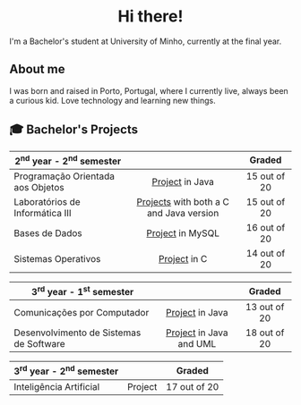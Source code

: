 <h1 align="center">Hi there!</h1>

I'm a Bachelor's student at University of Minho, currently at the final year. 

##  About me

I was born and raised in Porto, Portugal, where I currently live, always been a curious kid.
Love technology and learning new things.

## 🎓 Bachelor's Projects

| 2<sup>nd</sup> year - 2<sup>nd</sup> semester | | Graded |
| --- | :---: | :---: |
| Programação Orientada aos Objetos | [Project](https://github.com/eramsodoiseuros/Prog-Orientada-Objetos) in Java | 15 out of 20 |
| Laboratórios de Informática III | [Projects](https://github.com/eramsodoiseuros/ProjetoLI3) with both a C and Java version | 15 out of 20 |
| Bases de Dados | [Project](https://github.com/eramsodoiseuros/BD) in MySQL | 16 out of 20 |
| Sistemas Operativos | [Project](https://github.com/eramsodoiseuros/SistemasOperativos) in C | 14 out of 20 |

| 3<sup>rd</sup> year - 1<sup>st</sup> semester | | Graded |
| --- | :---: | :---: |
| Comunicações por Computador | [Project](https://github.com/Reinas2899/CC22-23) in Java | 13 out of 20 |
| Desenvolvimento de Sistemas de Software | [Project](https://github.com/joaocasr/DSS22-23-GP1) in Java and UML | 18 out of 20 |

| 3<sup>rd</sup> year - 2<sup>nd</sup> semester | | Graded |
| --- | :---: | :---: |
| Inteligência Artificial | Project | 17 out of 20 |


